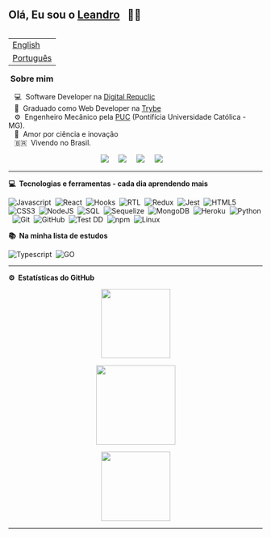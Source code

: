 ## Olá, Eu sou o [Leandro](https://leandrofcr.vercel.app/) &nbsp; :man_technologist:

<table align="right">
 <tr><td><a href="README.md">English</a></td></tr>
 <tr><td><a href="README_pt.md">Português</a></td></tr>
</table>

### &nbsp;Sobre mim

&nbsp;&nbsp;&nbsp;:computer: &nbsp;Software Developer na [Digital Repuclic](https://www.digitalrepublic.com.br/) \
&nbsp;&nbsp;&nbsp;:rocket: &nbsp;Graduado como Web Developer na [Trybe](https://www.betrybe.com/)\
&nbsp;&nbsp;&nbsp;:gear: &nbsp;Engenheiro Mecânico pela [PUC](https://www.pucminas.br/institucional/Paginas/a-puc-minas.aspx) (Pontifícia Universidade Católica - MG).\
&nbsp;&nbsp;&nbsp;:telescope: &nbsp;Amor por ciência e inovação\
&nbsp;&nbsp;&nbsp;:brazil: &nbsp;Vivendo no Brasil.

<p align="center">
  <a href="mailto:lleandrofr@gmail.com?subject=Olá%20Leandro%20Reis"><img src="https://img.shields.io/badge/gmail-%23D14836.svg?&style=for-the-badge&logo=gmail&logoColor=white" /></a>&nbsp;&nbsp;&nbsp;&nbsp;
  <a href="https://www.linkedin.com/in/leandrofcr/"><img src="https://img.shields.io/badge/linkedin-%230077B5.svg?&style=for-the-badge&logo=linkedin&logoColor=white" /></a>&nbsp;&nbsp;&nbsp;&nbsp;
	<a href="https://www.instagram.com/leandrofcr/"><img src="https://img.shields.io/badge/instagram-%23dc2743.svg?&style=for-the-badge&logo=instagram&logoColor=white" /></a>&nbsp;&nbsp;&nbsp;&nbsp;
	<a href="https://leandrofcr.vercel.app/"><img src="https://img.shields.io/badge/-portfolio-green?&style=for-the-badge" /></a>&nbsp;&nbsp;&nbsp;&nbsp;
  </a>
</p>
</p>

<hr/>


<b> :computer: &nbsp;Tecnologias e ferramentas - cada dia aprendendo mais</b>
  <br/>


![Javascript](https://img.shields.io/badge/-Javascript-yellow?style=flat=square&logo=javascript&logoColor=white)&nbsp;
![React](https://img.shields.io/badge/-React-61DAFB?style=flat=square&logo=react&logoColor=black)&nbsp;
![Hooks](https://img.shields.io/badge/-Hooks-61DAFB?style=flat=square&logo=react&logoColor=black)&nbsp;
![RTL](https://img.shields.io/badge/-RTL-61DAFB?style=flat=square&logo=react&logoColor=black)&nbsp;
![Redux](https://img.shields.io/badge/-Redux-764ABC?style=flat=square&logo=redux&logoColor=white)&nbsp;
![Jest](https://img.shields.io/badge/-Jest-C21325?style=flat=square&logo=jest&logoColor=white)&nbsp;
![HTML5](https://img.shields.io/badge/-HTML5-E34F26?style=flat=square&logo=html5&logoColor=white)&nbsp;
![CSS3](https://img.shields.io/badge/-CSS3-1572B6?style=flat=square&logo=css3&logoColor=white)&nbsp;
![NodeJS](https://img.shields.io/badge/-Node.Js-339933?style=flat=square&logo=node.js&logoColor=white)&nbsp;
![SQL](https://img.shields.io/badge/-SQL-4479A1?style=flat=square&logo=mysql&logoColor=white)&nbsp;
![Sequelize](https://img.shields.io/badge/-Sequelize-52B0E7?style=flat=square&logo=sequelize&logoColor=white)&nbsp;
![MongoDB](https://img.shields.io/badge/-MongoDB-47A248?style=flat=square&logo=mongodb&logoColor=white)&nbsp;
![Heroku](https://img.shields.io/badge/-Heroku-430098?style=flat=square&logo=heroku&logoColor=white)&nbsp;
![Python](https://img.shields.io/badge/-Python-3776AB?style=flat=square&logo=python&logoColor=white)&nbsp;
![Git](https://img.shields.io/badge/-Git-F05032?style=flat=square&logo=git&logoColor=white)&nbsp;
![GitHub](https://img.shields.io/badge/-GitHub-181717?style=flat=square&logo=github&logoColor=white)&nbsp;
![Test DD](https://img.shields.io/badge/-Test%20DD-orange?style=flat=square)&nbsp;
![npm](https://img.shields.io/badge/-npm-CB3837?style=flat=square&logo=npm&logoColor=white)&nbsp;
![Linux](https://img.shields.io/badge/-Linux-FCC624?style=flat=square&logo=linux&logoColor=black)&nbsp;

<!-- ![]()&nbsp; -->

<b> :books: &nbsp;Na minha lista de estudos</b>
<br/>

![Typescript](https://img.shields.io/badge/-TypeScript-3178C6?style=flat=square&logo=typescript&logoColor=white)&nbsp;
![GO](https://img.shields.io/badge/-GO-00ADD8?style=flat=square&logo=go&logoColor=white)&nbsp;

<!-- ![]()&nbsp; -->


<hr/>

<b>:gear: &nbsp;Estatísticas do GitHub</b>
<br/>
  <p align="center">
      <img height="137px" src="https://github-readme-streak-stats.herokuapp.com/?user=leandrofcr&hide_border=true&theme=nightowl" />
  </p>
  <p align="center">
      <img height="157px" src="https://github-readme-stats.vercel.app/api?username=leandrofcr&theme=nightowl&count_private=true&hide_border=true" />
</p>
 <p align="center">
	<img height="137px" src="https://github-readme-stats.vercel.app/api/top-langs/?username=leandrofcr&layout=compact&hide_title=true&theme=nightowl&hide_border=true" />
  </p>


<hr/>
<br/>

<!-- <p align="right">
<img src="https://komarev.com/ghpvc/?username=leandrofcr&style=plastic&label=Views"><img>
</p> -->
